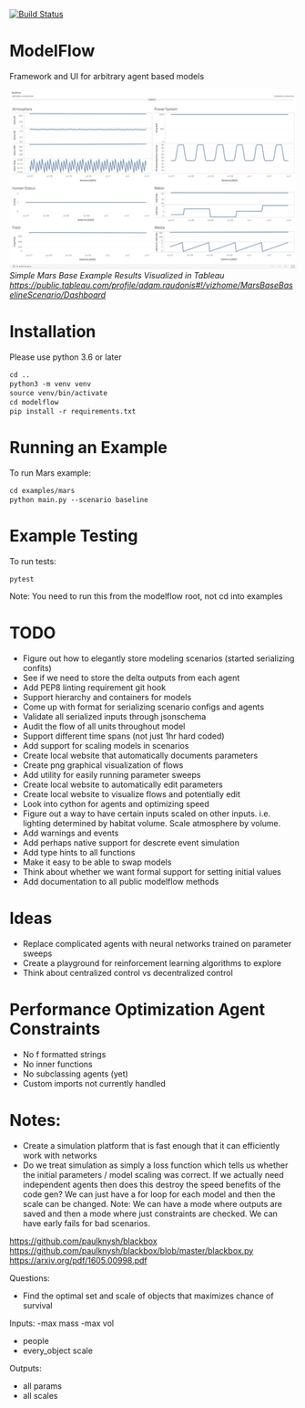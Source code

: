 [![Build Status](https://travis-ci.org/ModelFlow/modelflow.svg?branch=master)](https://travis-ci.org/ModelFlow/modelflow)

# ModelFlow
Framework and UI for arbitrary agent based models

![](screenshot.png)
*Simple Mars Base Example Results Visualized in Tableau https://public.tableau.com/profile/adam.raudonis#!/vizhome/MarsBaseBaselineScenario/Dashboard*

# Installation
Please use python 3.6 or later
```
cd ..
python3 -m venv venv
source venv/bin/activate
cd modelflow
pip install -r requirements.txt
```

# Running an Example
To run Mars example:
```
cd examples/mars
python main.py --scenario baseline
```

# Example Testing
To run tests:
```
pytest
```
Note: You need to run this from the modelflow root, not cd into examples

# TODO
- Figure out how to elegantly store modeling scenarios (started serializing confits)
- See if we need to store the delta outputs from each agent
- Add PEP8 linting requirement git hook
- Support hierarchy and containers for models
- Come up with format for serializing scenario configs and agents
- Validate all serialized inputs through jsonschema
- Audit the flow of all units throughout model
- Support different time spans (not just 1hr hard coded)
- Add support for scaling models in scenarios
- Create local website that automatically documents parameters
- Create png graphical visualization of flows
- Add utility for easily running parameter sweeps
- Create local website to automatically edit parameters
- Create local website to visualize flows and potentially edit
- Look into cython for agents and optimizing speed
- Figure out a way to have certain inputs scaled on other inputs. i.e. lighting determined by habitat volume. Scale atmosphere by volume.
- Add warnings and events
- Add perhaps native support for descrete event simulation
- Add type hints to all functions
- Make it easy to be able to swap models
- Think about whether we want formal support for setting initial values
- Add documentation to all public modelflow methods

# Ideas
- Replace complicated agents with neural networks trained on parameter sweeps
- Create a playground for reinforcement learning algorithms to explore
- Think about centralized control vs decentralized control

# Performance Optimization Agent Constraints
- No f formatted strings
- No inner functions
- No subclassing agents (yet)
- Custom imports not currently handled


# Notes:
- Create a simulation platform that is fast enough that it can efficiently work with networks
- Do we treat simulation as simply a loss function which tells us whether the initial parameters / model scaling was correct. If we actually need independent agents then does this destroy the speed benefits of the code gen? We can just have a for loop for each model and then the scale can be changed. Note: We can have a mode where outputs are saved and then a mode where just constraints are checked. We can have early fails for bad scenarios.

https://github.com/paulknysh/blackbox
https://github.com/paulknysh/blackbox/blob/master/blackbox.py
https://arxiv.org/pdf/1605.00998.pdf

Questions:
- Find the optimal set and scale of objects that maximizes chance of survival

Inputs:
-max mass
-max vol
- people
- every_object scale

Outputs:
- all params
- all scales
